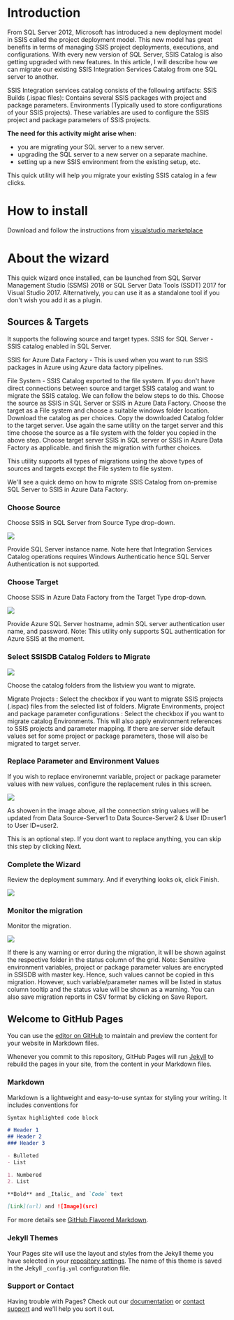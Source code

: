 # Introduction

From SQL Server 2012, Microsoft has introduced a new deployment model in SSIS called the project deployment model. This new model has great benefits in terms of managing SSIS project deployments, executions, and configurations. With every new version of SQL Server, SSIS Catalog is also getting upgraded with new features. In this article, I will describe how we can migrate our existing SSIS Integration Services Catalog from one SQL server to another.  

SSIS Integration services catalog consists of the following artifacts:
SSIS Builds (.ispac files): Contains several SSIS packages with project and package parameters.
Environments (Typically used to store configurations of your SSIS projects). These variables are used to configure the SSIS project and package parameters of SSIS projects.

**The need for this activity might arise when:**
* you are migrating your SQL server to a new server. 
* upgrading the SQL server to a new server on a separate machine.
* setting up a new SSIS environment from the existing setup, etc.

This quick utility will help you migrate your existing SSIS catalog in a few clicks. 

# How to install

Download and follow the instructions from  [visualstudio marketplace](https://marketplace.visualstudio.com/items?itemName=KunalRathi.ssiscatalogmigrator) 

# About the wizard

This quick wizard once installed, can be launched from SQL Server Management Studio (SSMS) 2018 or SQL Server Data Tools (SSDT) 2017 for Visual Studio 2017. Alternatively, you can use it as a standalone tool if you don't wish you add it as a plugin. 

## Sources & Targets

It supports the following source and target types. 
SSIS for SQL Server - SSIS catalog enabled in SQL Server. 

SSIS for Azure Data Factory - This is used when you want to run SSIS packages in Azure using Azure data factory pipelines. 

File System - SSIS Catalog exported to the file system. If you don't have direct connections between source and target SSIS catalog and want to migrate the SSIS catalog. We can follow the below steps to do this.
Choose the source as SSIS in SQL Server or SSIS in Azure Data Factory.
Choose the target as a File system and choose a suitable windows folder location.
Download the catalog as per choices. 
Copy the downloaded Catalog folder to the target server.
Use again the same utility on the target server and this time choose the source as a file system with the folder you copied in the above step.
Choose target server SSIS in SQL server or SSIS in Azure Data Factory as applicable.
and finish the migration with further choices.

This utility supports all types of migrations using the above types of sources and targets except the File system to file system. 

We'll see a quick demo on how to migrate SSIS Catalog from on-premise SQL Server to SSIS in Azure Data Factory.

### Choose Source 
Choose SSIS in SQL Server from Source Type drop-down.

![](https://github.com/kr55/SSISCatalogMigrator/blob/master/media/Choose%20source.PNG)

Provide SQL Server instance name. 
Note here that Integration Services Catalog operations requires Windows Authenticatio hence SQL Server Authentication is not supported. 

### Choose Target
Choose SSIS in Azure Data Factory from the Target Type drop-down. 

![](https://github.com/kr55/SSISCatalogMigrator/blob/master/media/Choose%20Target.PNG)

Provide Azure SQL Server hostname, admin SQL server authentication user name, and password.
Note: This utility only supports SQL authentication for Azure SSIS at the moment. 

### Select SSISDB Catalog Folders to Migrate

![](https://github.com/kr55/SSISCatalogMigrator/blob/master/media/Choose%20Catalog%20folders.PNG)

Choose the catalog folders from the listview you want to migrate. 

Migrate Projects : Select the checkbox if you want to migrate SSIS projects (.ispac) files from the selected list of folders.
Migrate Environments, project and package parameter configurations : Select the checkbox if you want to migrate catalog Environments. This will also apply environment references to SSIS projects and parameter mapping. If there are server side default values set for some project or package parameters, those will also be migrated to target server.

### Replace Parameter and Environment Values

If you wish to replace environemnt variable, project or package parameter values with new values, configure the replacement rules in this screen.

![](https://github.com/kr55/SSISCatalogMigrator/blob/master/media/Replace%20Values.png)

As showen in the image above, all the connection string values will be updated from Data Source-Server1 to Data Source-Server2 & User ID=user1 to User ID=user2.

This is an optional step. If you dont want to replace anything, you can skip this step by clicking Next.

 
### Complete the Wizard

Review the deployment summary. And if everything looks ok, click Finish.

![](https://github.com/kr55/SSISCatalogMigrator/blob/master/media/migration%20summary.png)


### Monitor the migration

Monitor the migration.

![](https://github.com/kr55/SSISCatalogMigrator/blob/master/media/Migration%20finish.png)

If there is any warning or error during the migration, it will be shown against the respective folder in the status column of the grid.
Note: Sensitive environment variables, project or package parameter values are encrypted in SSISDB with master key. Hence, such values cannot be copied in this migration. However, such variable/parameter names will be listed in status column tooltip and the status value will be shown as a warning.
You can also save migration reports in CSV format by clicking on Save Report.







## Welcome to GitHub Pages

You can use the [editor on GitHub](https://github.com/kr55/ssis-catalog-migrator/edit/gh-pages/index.md) to maintain and preview the content for your website in Markdown files.

Whenever you commit to this repository, GitHub Pages will run [Jekyll](https://jekyllrb.com/) to rebuild the pages in your site, from the content in your Markdown files.

### Markdown

Markdown is a lightweight and easy-to-use syntax for styling your writing. It includes conventions for

```markdown
Syntax highlighted code block

# Header 1
## Header 2
### Header 3

- Bulleted
- List

1. Numbered
2. List

**Bold** and _Italic_ and `Code` text

[Link](url) and ![Image](src)
```

For more details see [GitHub Flavored Markdown](https://guides.github.com/features/mastering-markdown/).

### Jekyll Themes

Your Pages site will use the layout and styles from the Jekyll theme you have selected in your [repository settings](https://github.com/kr55/ssis-catalog-migrator/settings). The name of this theme is saved in the Jekyll `_config.yml` configuration file.

### Support or Contact

Having trouble with Pages? Check out our [documentation](https://docs.github.com/categories/github-pages-basics/) or [contact support](https://github.com/contact) and we’ll help you sort it out.
